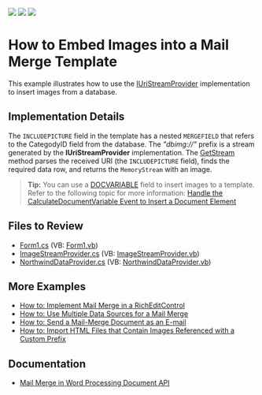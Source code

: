 <!-- default badges list -->
![](https://img.shields.io/endpoint?url=https://codecentral.devexpress.com/api/v1/VersionRange/128611472/22.2.3%2B)
[![](https://img.shields.io/badge/Open_in_DevExpress_Support_Center-FF7200?style=flat-square&logo=DevExpress&logoColor=white)](https://supportcenter.devexpress.com/ticket/details/E4164)
[![](https://img.shields.io/badge/📖_How_to_use_DevExpress_Examples-e9f6fc?style=flat-square)](https://docs.devexpress.com/GeneralInformation/403183)
<!-- default badges end -->

# How to Embed Images into a Mail Merge Template

This example illustrates how to use the [IUriStreamProvider](https://docs.devexpress.com/OfficeFileAPI/DevExpress.Office.Services.IUriStreamProvider) implementation to insert images from a database.

## Implementation Details

The `INCLUDEPICTURE` field in the template has a nested `MERGEFIELD` that refers to the CategodyID field from the database. The _"dbimg://"_ prefix is a stream generated by the **IUriStreamProvider** implementation. The [GetStream](https://docs.devexpress.com/OfficeFileAPI/DevExpress.Office.Services.IUriStreamProvider.GetStream(System.String)) method parses the received URI (the `INCLUDEPICTURE` field), finds the required data row, and returns the `MemoryStream` with an image.

>**Tip:**
> You can use a [DOCVARIABLE](https://docs.devexpress.com/OfficeFileAPI/15291/word-processing-document-api/fields/field-codes/docvariable?p=netframework) field to insert images to a template. Refer to the following topic for more information: [Handle the CalculateDocumentVariable Event to Insert a Document Element](https://docs.devexpress.com/OfficeFileAPI/15291/word-processing-document-api/fields/field-codes/docvariable#example--handle-the-calculatedocumentvariable-event-to-insert-a-document-element)

## Files to Review

* [Form1.cs](./CS/Form1.cs) (VB: [Form1.vb](./VB/Form1.vb))
* [ImageStreamProvider.cs](./CS/ImageStreamProvider.cs) (VB: [ImageStreamProvider.vb](./VB/ImageStreamProvider.vb))
* [NorthwindDataProvider.cs](./CS/NorthwindDataProvider.cs) (VB: [NorthwindDataProvider.vb](./VB/NorthwindDataProvider.vb))

## More Examples

* [How to: Implement Mail Merge in a RichEditControl](https://github.com/DevExpress-Examples/mail-merge-in-a-richeditcontrol)
* [How to: Use Multiple Data Sources for a Mail Merge](https://github.com/DevExpress-Examples/word-document-api-use-multiple-data-sources-for-mail-merge)
* [How to: Send a Mail-Merge Document as an E-mail](https://github.com/DevExpress-Examples/word-document-api-send-mail-merge-document-as-email)
* [How to: Import HTML Files that Contain Images Referenced with a Custom Prefix](https://github.com/DevExpress-Examples/how-to-import-html-files-that-contain-images-referenced-with-custom-prefix)

## Documentation

* [Mail Merge in Word Processing Document API](https://docs.devexpress.com/OfficeFileAPI/15277/word-processing-document-api/mail-merge)
